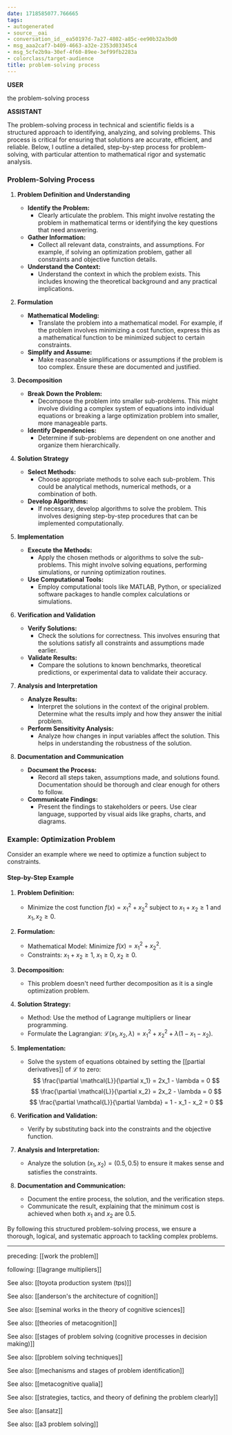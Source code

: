 ```yaml
---
date: 1718585077.766665
tags:
- autogenerated
- source__oai
- conversation_id__ea50197d-7a27-4802-a85c-ee90b32a3bd0
- msg_aaa2caf7-b409-4663-a32e-2353d03345c4
- msg_5cfe2b9a-30ef-4f60-89ee-3ef99fb2283a
- colorclass/target-audience
title: problem-solving process
---
```


**USER**

the problem-solving process


**ASSISTANT**

The problem-solving process in technical and scientific fields is a structured approach to identifying, analyzing, and solving problems. This process is critical for ensuring that solutions are accurate, efficient, and reliable. Below, I outline a detailed, step-by-step process for problem-solving, with particular attention to mathematical rigor and systematic analysis.

### Problem-Solving Process

1. **Problem Definition and Understanding**
   - **Identify the Problem:**
     - Clearly articulate the problem. This might involve restating the problem in mathematical terms or identifying the key questions that need answering.
   - **Gather Information:**
     - Collect all relevant data, constraints, and assumptions. For example, if solving an optimization problem, gather all constraints and objective function details.
   - **Understand the Context:**
     - Understand the context in which the problem exists. This includes knowing the theoretical background and any practical implications.

2. **Formulation**
   - **Mathematical Modeling:**
     - Translate the problem into a mathematical model. For example, if the problem involves minimizing a cost function, express this as a mathematical function to be minimized subject to certain constraints.
   - **Simplify and Assume:**
     - Make reasonable simplifications or assumptions if the problem is too complex. Ensure these are documented and justified.

3. **Decomposition**
   - **Break Down the Problem:**
     - Decompose the problem into smaller sub-problems. This might involve dividing a complex system of equations into individual equations or breaking a large optimization problem into smaller, more manageable parts.
   - **Identify Dependencies:**
     - Determine if sub-problems are dependent on one another and organize them hierarchically.

4. **Solution Strategy**
   - **Select Methods:**
     - Choose appropriate methods to solve each sub-problem. This could be analytical methods, numerical methods, or a combination of both.
   - **Develop Algorithms:**
     - If necessary, develop algorithms to solve the problem. This involves designing step-by-step procedures that can be implemented computationally.

5. **Implementation**
   - **Execute the Methods:**
     - Apply the chosen methods or algorithms to solve the sub-problems. This might involve solving equations, performing simulations, or running optimization routines.
   - **Use Computational Tools:**
     - Employ computational tools like MATLAB, Python, or specialized software packages to handle complex calculations or simulations.

6. **Verification and Validation**
   - **Verify Solutions:**
     - Check the solutions for correctness. This involves ensuring that the solutions satisfy all constraints and assumptions made earlier.
   - **Validate Results:**
     - Compare the solutions to known benchmarks, theoretical predictions, or experimental data to validate their accuracy.

7. **Analysis and Interpretation**
   - **Analyze Results:**
     - Interpret the solutions in the context of the original problem. Determine what the results imply and how they answer the initial problem.
   - **Perform Sensitivity Analysis:**
     - Analyze how changes in input variables affect the solution. This helps in understanding the robustness of the solution.

8. **Documentation and Communication**
   - **Document the Process:**
     - Record all steps taken, assumptions made, and solutions found. Documentation should be thorough and clear enough for others to follow.
   - **Communicate Findings:**
     - Present the findings to stakeholders or peers. Use clear language, supported by visual aids like graphs, charts, and diagrams.

### Example: Optimization Problem

Consider an example where we need to optimize a function subject to constraints.

#### Step-by-Step Example

1. **Problem Definition:**
   - Minimize the cost function $f(x) = x_1^2 + x_2^2$ subject to $x_1 + x_2 \geq 1$ and $x_1, x_2 \geq 0$.

2. **Formulation:**
   - Mathematical Model: Minimize $f(x) = x_1^2 + x_2^2$.
   - Constraints: $x_1 + x_2 \geq 1$, $x_1 \geq 0$, $x_2 \geq 0$.

3. **Decomposition:**
   - This problem doesn't need further decomposition as it is a single optimization problem.

4. **Solution Strategy:**
   - Method: Use the method of Lagrange multipliers or linear programming.
   - Formulate the Lagrangian: $\mathcal{L}(x_1, x_2, \lambda) = x_1^2 + x_2^2 + \lambda(1 - x_1 - x_2)$.

5. **Implementation:**
   - Solve the system of equations obtained by setting the [[partial derivatives]] of $\mathcal{L}$ to zero:
     $$
     \frac{\partial \mathcal{L}}{\partial x_1} = 2x_1 - \lambda = 0
     $$
     $$
     \frac{\partial \mathcal{L}}{\partial x_2} = 2x_2 - \lambda = 0
     $$
     $$
     \frac{\partial \mathcal{L}}{\partial \lambda} = 1 - x_1 - x_2 = 0
     $$

6. **Verification and Validation:**
   - Verify by substituting back into the constraints and the objective function.

7. **Analysis and Interpretation:**
   - Analyze the solution $(x_1, x_2) = (0.5, 0.5)$ to ensure it makes sense and satisfies the constraints.

8. **Documentation and Communication:**
   - Document the entire process, the solution, and the verification steps.
   - Communicate the result, explaining that the minimum cost is achieved when both $x_1$ and $x_2$ are 0.5.

By following this structured problem-solving process, we ensure a thorough, logical, and systematic approach to tackling complex problems.


---

preceding: [[work the problem]]  


following: [[lagrange multipliers]]

See also: [[toyota production system (tps)]]


See also: [[anderson's the architecture of cognition]]


See also: [[seminal works in the theory of cognitive sciences]]


See also: [[theories of metacognition]]


See also: [[stages of problem solving (cognitive processes in decision making)]]


See also: [[problem solving techniques]]


See also: [[mechanisms and stages of problem identification]]


See also: [[metacognitive qualia]]


See also: [[strategies, tactics, and theory of defining the problem clearly]]


See also: [[ansatz]]


See also: [[a3 problem solving]]
